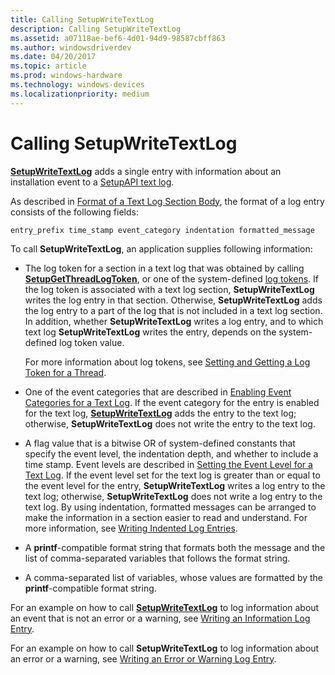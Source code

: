 ```yaml
---
title: Calling SetupWriteTextLog
description: Calling SetupWriteTextLog
ms.assetid: a07118ae-bef6-4d01-94d9-98587cbff863
ms.author: windowsdriverdev
ms.date: 04/20/2017
ms.topic: article
ms.prod: windows-hardware
ms.technology: windows-devices
ms.localizationpriority: medium
---
```


# Calling SetupWriteTextLog


[**SetupWriteTextLog**](https://msdn.microsoft.com/library/windows/hardware/ff552218) adds a single entry with information about an installation event to a [SetupAPI text log](setupapi-text-logs.md).

As described in [Format of a Text Log Section Body](format-of-a-text-log-section-body.md), the format of a log entry consists of the following fields:

```
entry_prefix time_stamp event_category indentation formatted_message
```

To call **SetupWriteTextLog**, an application supplies following information:

-   The log token for a section in a text log that was obtained by calling [**SetupGetThreadLogToken**](https://msdn.microsoft.com/library/windows/hardware/ff552211), or one of the system-defined [log tokens](log-tokens.md). If the log token is associated with a text log section, **SetupWriteTextLog** writes the log entry in that section. Otherwise, **SetupWriteTextLog** adds the log entry to a part of the log that is not included in a text log section. In addition, whether **SetupWriteTextLog** writes a log entry, and to which text log **SetupWriteTextLog** writes the entry, depends on the system-defined log token value.

    For more information about log tokens, see [Setting and Getting a Log Token for a Thread](setting-and-getting-a-log-token-for-a-thread.md).

-   One of the event categories that are described in [Enabling Event Categories for a Text Log](enabling-event-categories-for-a-text-log.md). If the event category for the entry is enabled for the text log, [**SetupWriteTextLog**](https://msdn.microsoft.com/library/windows/hardware/ff552218) adds the entry to the text log; otherwise, **SetupWriteTextLog** does not write the entry to the text log.

-   A flag value that is a bitwise OR of system-defined constants that specify the event level, the indentation depth, and whether to include a time stamp. Event levels are described in [Setting the Event Level for a Text Log](setting-the-event-level-for-a-text-log.md). If the event level set for the text log is greater than or equal to the event level for the entry, **SetupWriteTextLog** writes a log entry to the text log; otherwise, **SetupWriteTextLog** does not write a log entry to the text log. By using indentation, formatted messages can be arranged to make the information in a section easier to read and understand. For more information, see [Writing Indented Log Entries](writing-indented-log-entries.md).

-   A **printf**-compatible format string that formats both the message and the list of comma-separated variables that follows the format string.

-   A comma-separated list of variables, whose values are formatted by the **printf**-compatible format string.

For an example on how to call [**SetupWriteTextLog**](https://msdn.microsoft.com/library/windows/hardware/ff552218) to log information about an event that is not an error or a warning, see [Writing an Information Log Entry](writing-an-information-log-entry.md).

For an example on how to call **SetupWriteTextLog** to log information about an error or a warning, see [Writing an Error or Warning Log Entry](writing-an-error-or-warning-log-entry.md).

 

 





